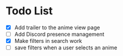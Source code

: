 # Todo List
- [x] Add trailer to the anime view page
- [ ] Add Discord presence management
- [x] Make filters in search work
- [ ] save filters when a user selects an anime 
